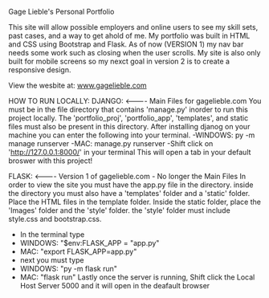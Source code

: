 Gage Lieble's Personal Portfolio

This site will allow possible employers and online users to see my skill sets, past cases, and a way to get ahold of me. My portfolio
was built in HTML and CSS using Bootstrap and Flask. As of now (VERSION 1) my nav bar needs some work such as closing when the user scrolls.
My site is also only built for mobile screens so my nexct goal in version 2 is to create a responsive design.


View the wesbite at: www.gagelieble.com


HOW TO RUN LOCALLY:
DJANGO: <---- Main Files for gagelieble.com
You must be in the file directory that contains 'manage.py' inorder to run this project locally. The 'portfolio_proj', 'portfolio_app', 'templates', and static files must also be present in this directory. After installing djanog on your machine you can enter the following into your terminal.
-WINDOWS: py -m manage runserver
-MAC: manage.py runserver
-Shift click on 'http://127.0.0.1:8000/' in your terminal
This will open a tab in your default broswer with this project!

FLASK: <---- Version 1 of gagelieble.com - No longer the Main Files
In order to view the site you must have the app.py file in the directory. inside the directory you must also have a 'templates' folder and a 'static' folder. Place the HTML files in the template folder. Inside the static folder, place the 'Images' folder and the 'style' folder. the 'style' folder must include style.css and bootstrap.css.
- In the terminal type 
- WINDOWS: "$env:FLASK_APP = "app.py"
- MAC: "export FLASK_APP=app.py"
- next you must type
- WINDOWS: "py -m flask run"
- MAC: "flask run"
Lastly once the server is running, Shift click the Local Host Server 5000
and it will open in the deafault browser



